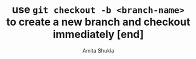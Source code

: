 ---
title: use `git checkout -b <branch-name>` to create a new branch and checkout immediately [end]
tags: ["GIT"]
author: Amita Shukla
---